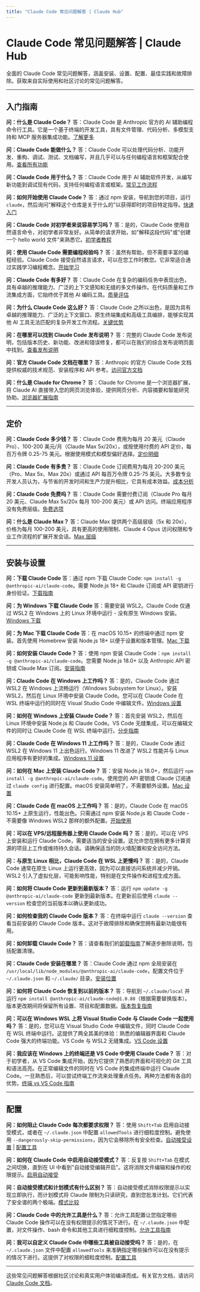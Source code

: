 ```yaml
---
title: "Claude Code 常见问题解答 | Claude Hub"
---
```


# Claude Code 常见问题解答 | Claude Hub

全面的 Claude Code 常见问题解答，涵盖安装、设置、配置、最佳实践和故障排除。获取来自实际使用和社区讨论的常见问题解答。

---

## 入门指南[​](#getting-started "直接链接到入门指南")

**问：什么是 Claude Code？**
答：Claude Code 是 Anthropic 官方的 AI 辅助编程命令行工具。它是一个基于终端的开发工具，具有文件管理、代码分析、多模型支持和 MCP 服务器集成功能。[了解更多](/faq.html)

**问：Claude Code 能做什么？**
答：Claude Code 可以处理代码分析、功能开发、重构、调试、测试、文档编写，并且几乎可以与任何编程语言和框架配合使用。[查看所有功能](/faq.html)

**问：Claude Code 用于什么？**
答：Claude Code 用于 AI 辅助软件开发，从编写新功能到调试现有代码，支持任何编程语言或框架。[常见工作流程](/faq.html)

**问：如何开始使用 Claude Code？**
答：通过 npm 安装，导航到您的项目，运行 `claude`，然后询问"解释这个仓库是关于什么的"以获得即时的项目特定指导。[快速入门](/faq.html)

**问：Claude Code 对初学者来说容易学习吗？**
答：是的，Claude Code 使用自然语言命令，对初学者非常友好。从简单的请求开始，如"解释这段代码"或"创建一个 hello world 文件"来熟悉它。[初学者教程](/claude-code-tutorial.html)

**问：使用 Claude Code 需要编程经验吗？**
答：虽然有帮助，但不需要丰富的编程经验。Claude Code 接受自然语言请求，可以在您工作时教您。它非常适合通过实践学习编程概念。[开始学习](/claude-code-tutorial.html)

**问：Claude Code 有多好？**
答：Claude Code 在复杂的编码任务中表现出色，具有卓越的推理能力、广泛的上下文感知和无缝的多文件操作。在代码质量和工作流集成方面，它始终优于其他 AI 编码工具。[质量评估](/faq.html)

**问：为什么 Claude Code 这么好？**
答：Claude Code 之所以出色，是因为具有卓越的推理能力、广泛的上下文窗口、原生终端集成和高级工具编排，能够实现其他 AI 工具无法匹配的复杂开发工作流程。[关键优势](/faq.html)

**问：在哪里可以找到 Claude Code 发布说明？**
答：完整的 Claude Code 发布说明，包括版本历史、新功能、改进和错误修复，都可以在我们的综合发布说明页面中找到。[查看发布说明](/faq.html)

**问：官方 Claude Code 文档在哪里？**
答：Anthropic 的官方 Claude Code 文档提供权威的技术规范、安装程序和 API 参考。[访问官方文档](/faq.html)

**问：什么是 Claude for Chrome？**
答：Claude for Chrome 是一个浏览器扩展，将 Claude AI 直接带入您的网页浏览体验，提供网页分析、内容摘要和智能研究协助。[浏览器扩展指南](/faq.html)

---

## 定价[​](#pricing "直接链接到定价")

**问：Claude Code 多少钱？**
答：Claude Code 费用为每月 20 美元（Claude Pro）、100-200 美元/月（Claude Max 5x/20x），或按使用付费的 API 定价，每百万令牌 0.25-75 美元。根据使用模式和模型偏好选择。[定价明细](/faq.html)

**问：Claude Code 有多贵？**
答：Claude Code 订阅费用为每月 20-200 美元（Pro、Max 5x、Max 20x）或通过 API 每百万令牌 0.25-75 美元。大多数专业开发人员认为，与节省的开发时间和生产力提升相比，它具有成本效益。[成本分析](/faq.html)

**问：Claude Code 免费吗？**
答：Claude Code 需要付费订阅（Claude Pro 每月 20 美元、Claude Max 5x/20x 每月 100-200 美元）或 API 访问。终端应用程序没有免费层级。[免费选项](/claude-code-pricing.html)

**问：什么是 Claude Max？**
答：Claude Max 提供两个高级层级（5x 和 20x），价格为每月 100-200 美元，具有更高的使用限制、Claude 4 Opus 访问权限和专业工作流程的扩展开发会话。[Max 层级](/faq.html)

---

## 安装与设置[​](#installation--setup "直接链接到安装与设置")

**问：下载 Claude Code**
答：通过 npm 下载 Claude Code: `npm install -g @anthropic-ai/claude-code`。需要 Node.js 18+ 和 Claude 订阅或 API 密钥进行身份验证。[下载指南](/faq.html)

**问：为 Windows 下载 Claude Code**
答：需要安装 WSL2。Claude Code 仅通过 WSL2 在 Windows 上的 Linux 环境中运行 - 没有原生 Windows 安装。[Windows 下载](/faq.html)

**问：为 Mac 下载 Claude Code**
答：在 macOS 10.15+ 的终端中通过 npm 安装。首先使用 Homebrew 安装 Node.js 18+ 以便于设置和版本管理。[Mac 下载](/faq.html)

**问：如何安装 Claude Code？**
答：使用 npm 安装 Claude Code：`npm install -g @anthropic-ai/claude-code`。您需要 Node.js 18.0+ 以及 Anthropic API 密钥或 Claude Max 订阅。[安装指南](/install-claude-code.html)

**问：Claude Code 在 Windows 上工作吗？**
答：是的，Claude Code 通过 WSL2 在 Windows 上流畅运行（Windows Subsystem for Linux）。安装 WSL2，然后在 Linux 环境中安装 Claude Code。您可以在 Claude Code 在 WSL 终端中运行的同时在 Visual Studio Code 中编辑文件。[Windows 设置](/faq.html)

**问：如何在 Windows 上安装 Claude Code？**
答：首先安装 WSL2，然后在 Linux 环境中安装 Node.js 和 Claude Code。VS Code 无缝集成，可以在编辑文件的同时让 Claude Code 在 WSL 终端中运行。[分步指南](/faq.html)

**问：Claude Code 在 Windows 11 上工作吗？**
答：是的，Claude Code 通过 WSL2 在 Windows 11 上出色运行。Windows 11 改进了 WSL2 性能并与 Linux 应用程序有更好的集成。[Windows 11 设置](/faq.html)

**问：如何在 Mac 上安装 Claude Code？**
答：安装 Node.js 18.0+，然后运行 `npm install -g @anthropic-ai/claude-code`。使用您的 API 密钥或 Claude 订阅通过 `claude config` 进行配置。macOS 安装简单明了，不需要额外设置。[Mac 设置](/install-claude-code.html)

**问：Claude Code 在 macOS 上工作吗？**
答：是的，Claude Code 在 macOS 10.15+ 上原生运行，性能出色。只需通过 npm 安装 Node.js 和 Claude Code - 不需要像 Windows WSL2 那样的额外配置。[开始使用](/install-claude-code.html)

**问：可以在 VPS/远程服务器上使用 Claude Code 吗？**
答：是的，可以在 VPS 上安装和运行 Claude Code，需要适当的安全设置。这允许您在拥有更多计算资源的项目上工作或维持持久会话。请确保适当的防火墙配置和安全访问方法。

**问：与原生 Linux 相比，Claude Code 在 WSL 上更慢吗？**
答：是的，Claude Code 通常在原生 Linux 上运行更高效，因为可以直接访问系统并减少开销。WSL2 引入了虚拟化层，可能影响性能，特别是在文件操作和进程生成方面。

**问：如何将 Claude Code 更新到最新版本？**
答：运行 `npm update -g @anthropic-ai/claude-code` 更新到最新版本。在更新前后使用 `claude --version` 检查您的当前版本以确认更新成功。

**问：如何检查我的 Claude Code 版本？**
答：在终端中运行 `claude --version` 查看当前安装的 Claude Code 版本。这对于故障排除和确保您拥有最新功能很有用。

**问：如何卸载 Claude Code？**
答：请查看我们的[卸载指南](/faq.html)了解逐步删除说明，包括配置清理。

**问：Claude Code 安装在哪里？**
答：Claude Code 通过 npm 全局安装在 `/usr/local/lib/node_modules/@anthropic-ai/claude-code`，配置文件位于 `~/.claude.json` 和 `~/.claude/` 目录。[安装位置](/faq.html)

**问：如何将 Claude Code 恢复到以前的版本？**
答：导航到 `~/.claude/local` 并运行 `npm install @anthropic-ai/claude-code@1.0.88`（根据需要替换版本）。版本更改期间将保留所有设置、项目和配置数据。[版本恢复指南](/faq.html)

**问：可以在 Windows WSL 上将 Visual Studio Code 与 Claude Code 一起使用吗？**
答：是的，您可以在 Visual Studio Code 中编辑文件，同时 Claude Code 在 WSL 终端中运行。这提供了两全其美的体验：熟悉的编辑器界面和 Claude Code 强大的终端功能。VS Code 与 WSL2 无缝集成。[VS Code 设置](/faq.html)

**问：我应该在 Windows 上的终端还是 VS Code 中使用 Claude Code？**
答：对于初学者，从 VS Code 集成开始，因为它提供了熟悉的界面和可视化的 Git 工具和语法高亮。在正常编辑文件的同时在 VS Code 的集成终端中运行 Claude Code。一旦熟悉后，可以尝试终端工作流来处理重点任务。两种方法都有各自的优势。[终端 vs VS Code 指南](/faq.html)

---

## 配置[​](#configuration "直接链接到配置")

**问：如何阻止 Claude Code 每次都要求权限？**
答：使用 `Shift+Tab` 启用自动接受模式，或者在 `~/.claude.json` 中配置 `allowedTools` 进行细粒度控制。避免使用 `--dangerously-skip-permissions`，因为它会移除所有安全检查。[自动接受设置](/mechanics-dangerous-skip-permissions.html) | [配置工具](/configuration.html)

**问：如何在 Claude Code 中启用自动接受模式？**
答：反复按 `Shift+Tab` 在模式之间切换，直到在 UI 中看到"自动接受编辑开启"。这将消除文件编辑和操作的权限提示。[启用自动接受](/mechanics-dangerous-skip-permissions.html)

**问：自动接受模式和计划模式有什么区别？**
答：自动接受模式消除权限提示以实现立即执行，而计划模式将 Claude 限制为只读研究，直到您批准计划。它们代表了安全谱的两个极端。[模式比较](/mechanics-dangerous-skip-permissions.html)

**问：Claude Code 中的允许工具是什么？**
答：允许工具配置让您指定哪些 Claude Code 操作可以在没有权限提示的情况下进行。在 `~/.claude.json` 中配置，对文件操作、bash 命令和其他工具进行细粒度控制。[允许工具指南](/faq.html)

**问：我可以自定义 Claude Code 中哪些工具被自动接受吗？**
答：是的，在 `~/.claude.json` 文件中配置 `allowedTools` 来准确指定哪些操作可以在没有提示的情况下进行。这提供了对权限的细粒度控制。[配置工具](/configuration.html)

---

这些常见问题解答根据社区讨论和真实用户体验编译而成。有关官方文档，请访问 [Claude Code 文档](https://docs.anthropic.com/en/docs/claude-code)。
